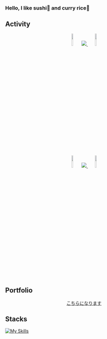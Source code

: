### Hello, I like sushi🍣 and curry rice🍛

## Activity

<div align="center">
  <img src="https://github.com/user-attachments/assets/d15edaee-eacc-43a1-a0d4-92010cf0e2e4" width=10%, heigt=10%>
  
  <a href="https://github.com/anuraghazra/github-readme-stats">
    <img src="https://github-readme-stats.vercel.app/api/top-langs/?username=CrazyHuman00&layout=donut-vertical&langs_count=10&theme=dark">
  </a>
  
  <img src="https://github.com/user-attachments/assets/d15edaee-eacc-43a1-a0d4-92010cf0e2e4" width=10%, heigt=10%>
</div>

<div align="center">
  <img src="https://github.com/user-attachments/assets/d15edaee-eacc-43a1-a0d4-92010cf0e2e4" width=10%, heigt=10%>
  
  <a href="https://github.com/ryo-ma/github-profile-trophy">
    <img src="https://github-profile-trophy.vercel.app/?username=CrazyHuman00&theme=discord&row=2&column=4">
  </a>
  
  <img src="https://github.com/user-attachments/assets/d15edaee-eacc-43a1-a0d4-92010cf0e2e4" width=10%, heigt=10%>
</div>


## Portfolio
<div align="center">
  <a href="https://soapy-asparagus-c87.notion.site/bb6e1ec8e967413c9eea629d65eba9e1">こちらになります</a>
</div>

## Stacks
[![My Skills](https://skillicons.dev/icons?i=html,css,js,react,typescript,py,flask,fastapi,java,swift,flutter,dart,c,cs,cpp,unity,arduino,figma,opencv,raspberrypi,matlab,firebase,cloudflare&theme=dark)](https://skillicons.dev)

<br><br>
